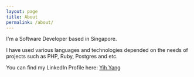 ```yaml
---
layout: page
title: About
permalink: /about/
---
```


I'm a Software Developer based in Singapore.

I have used various languages and technologies depended on the needs of projects such as PHP, Ruby, Postgres and etc.

You can find my LinkedIn Profile here:
[Yih Yang][yihyang-linkedin]

[yihyang-linkedin]: https://www.linkedin.com/in/yihyang/
